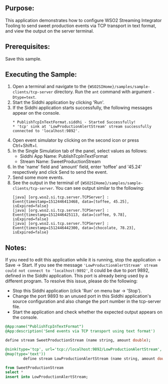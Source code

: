 ## Purpose:
This application demonstrates how to configure WSO2 Streaming Integrator Tooling to send sweet production events via TCP transport in text format, and view the output on the server terminal.

## Prerequisites:
Save this sample.

## Executing the Sample:
1) Open a terminal and navigate to the `{WSO2SIHome}/samples/sample-clients/tcp-server` directory. Run the `ant` command with argument `-Dtype=text`.
2) Start the Siddhi application by clicking 'Run'.
3) If the Siddhi application starts successfully, the following messages appear on the console.
    ```
    * PublishTcpInTextFormat.siddhi - Started Successfully!
    * 'tcp' sink at 'LowProductionAlertStream' stream successfully connected to 'localhost:9892'.
    ```
4) Open event simulator by clicking on the second icon or press Ctrl+Shift+I.
5) In the Single Simulation tab of the panel, select values as follows:
    * Siddhi App Name: PublishTcpInTextFormat
    * Stream Name: SweetProductionStream
6) In the 'name' field and 'amount' field, enter 'toffee' and '45.24' respectively and click Send to send the event.
7) Send some more events.
8) See the output in the terminal of `{WSO2SIHome}/samples/sample-clients/tcp-server`. You can see output similar to the following:
    ```
    [java] [org.wso2.si.tcp.server.TCPServer] : Event{timestamp=1512446413468, data=[toffee, 45.25], isExpired=false}
    [java] [org.wso2.si.tcp.server.TCPServer] : Event{timestamp=1512446425113, data=[coffee, 9.78], isExpired=false}
    [java] [org.wso2.si.tcp.server.TCPServer] : Event{timestamp=1512446442300, data=[chocolate, 78.23], isExpired=false}
    ```

## Notes:
If you need to edit this application while it is running, stop the application -> Save -> Start.
If you see the message `'LowProductionAlertStream' stream could not connect to 'localhost:9892'`, it could be due to port 9892, defined in the Siddhi application. This port is already being used by a different program. To resolve this issue, please do the following:
* Stop this Siddhi application (click 'Run' on menu bar -> 'Stop').
* Change the port 9893 to an unused port in this Siddhi application's source configuration and also change the port number in the tcp-server file.
* Start the application and check whether the expected output appears on the console.

```sql
@App:name("PublishTcpInTextFormat")
@App:description('Send events via TCP transport using text format')

define stream SweetProductionStream (name string, amount double);

@sink(type='tcp', url='tcp://localhost:9892/LowProductionAlertStream',
@map(type='text'))
        define stream LowProductionAlertStream (name string, amount double);

from SweetProductionStream
select *
insert into LowProductionAlertStream;
```